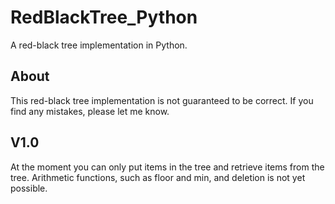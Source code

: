 <h1>RedBlackTree_Python</h1>

A red-black tree implementation in Python.

<h2>About</h2>

This red-black tree implementation is not guaranteed to be correct.
If you find any mistakes, please let me know.

<h2>V1.0</h2>
At the moment you can only put items in the tree and retrieve items from the tree. Arithmetic functions, such as floor and min, and deletion is not yet possible.
